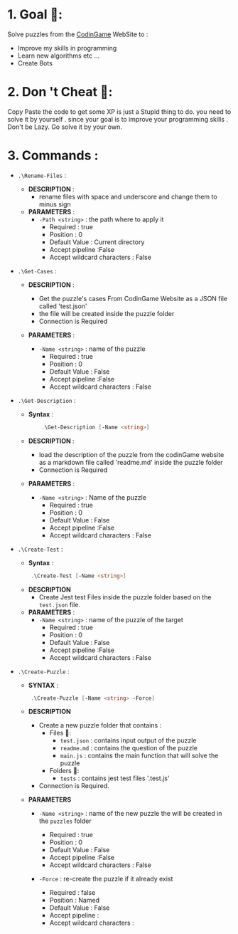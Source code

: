 <!-- @format -->

# 1. Goal 🎯:

Solve puzzles from the <a href="https://www.codingame.com/home">CodinGame</a> WebSite to :

-   Improve my skills in programming
-   Learn new algorithms etc ...
-   Create Bots

# 2. Don 't Cheat 🚫:

Copy Paste the code to get some XP is just a Stupid thing to do.
you need to solve it by yourself . since your goal is to improve your programming skills .
Don't be Lazy. Go solve it by your own.

# 3. Commands :

-   `.\Rename-Files` :

    -   **DESCRIPTION** :
        -   rename files with space and underscore and change them to minus sign
    -   **PARAMETERS** :
        -   `-Path <string>` : the path where to apply it
            -   Required : true
            -   Position : 0
            -   Default Value : Current directory
            -   Accept pipeline :False
            -   Accept wildcard characters : False

-   `.\Get-Cases` :

    -   **DESCRIPTION** :

        -   Get the puzzle's cases From CodinGame Website as a JSON file called 'test.json'
        -   the file will be created inside the puzzle folder
        -   Connection is Required

    -   **PARAMETERS** :
        -   `-Name <string>` : name of the puzzle
            -   Required : true
            -   Position : 0
            -   Default Value : False
            -   Accept pipeline :False
            -   Accept wildcard characters : False

-   `.\Get-Description` :

    -   **Syntax** :
        ```ps1
            .\Get-Description [-Name <string>]
        ```
    -   **DESCRIPTION** :

        -   load the description of the puzzle from the codinGame website as a markdown file called 'readme.md' inside the puzzle folder
        -   Connection is Required

    -   **PARAMETERS** :
        -   `-Name <string>` : Name of the puzzle
            -   Required : true
            -   Position : 0
            -   Default Value : False
            -   Accept pipeline :False
            -   Accept wildcard characters : False

-   `.\Create-Test` :

    -   **Syntax** :

    ```ps1
        .\Create-Test [-Name <string>]
    ```

    -   **DESCRIPTION**
        -   Create Jest test Files inside the puzzle folder based on the `test.json` file.
    -   **PARAMETERS** :
        -   `-Name <string>` : name of the puzzle of the target
            -   Required : true
            -   Position : 0
            -   Default Value : False
            -   Accept pipeline :False
            -   Accept wildcard characters : False

-   `.\Create-Puzzle` :

    -   **SYNTAX** :

    ```ps1
        .\Create-Puzzle [-Name <string> -Force]
    ```

    -   **DESCRIPTION**
        -   Create a new puzzle folder that contains :
            -   Files 📝:
                -   `test.json` : contains input output of the puzzle
                -   `readme.md` : contains the question of the puzzle
                -   `main.js` : contains the main function that will solve the puzzle
            -   Folders 📁:
                -   `tests` : contains jest test files '.test.js'
        -   Connection is Required.
    -   **PARAMETERS**

        -   `-Name <string>` :
            name of the new puzzle the will be created in the `puzzles` folder

            -   Required : true
            -   Position : 0
            -   Default Value : False
            -   Accept pipeline :False
            -   Accept wildcard characters : False

        -   `-Force` : re-create the puzzle if it already exist
            -   Required : false
            -   Position : Named
            -   Default Value : False
            -   Accept pipeline :
            -   Accept wildcard characters :
